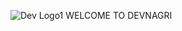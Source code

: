 ![Dev Logo1](https://user-images.githubusercontent.com/121310125/209389536-6ef26283-fe65-44ad-9193-ccd17f751604.JPG)
WELCOME TO DEVNAGRI 
